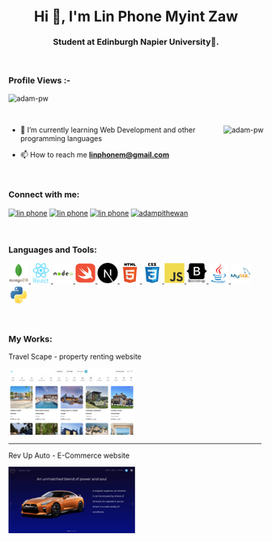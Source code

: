 <h1 align="center">Hi 👋, I'm Lin Phone Myint Zaw</h1>
<h3 align="center">Student at Edinburgh Napier University🌟.</h3>

<br>

<p align="right"> <h3>Profile Views :-</h3> <img src="https://komarev.com/ghpvc/?username=adam-pw&label=Profile%20views&color=0e75b6&style=flat"
    alt="adam-pw" /> 
  </p>

<br>

<p><img align="right" src="https://github.com/Adam-pw/Adam-pw/blob/main/animation_500_kxa883sd.gif" alt="adam-pw" /></p>


- 🌱 I’m currently learning Web Development and other programming languages

- 📫 How to reach me **linphonem@gmail.com**

<br>

<h3 align="left">Connect with me:</h3>
<p align="left">
  <a href="#" target="blank"><img align="center"
      src="https://raw.githubusercontent.com/rahuldkjain/github-profile-readme-generator/master/src/images/icons/Social/linked-in-alt.svg"
      alt="lin phone" height="30" width="40" /></a>
  <a href="https://www.facebook.com/linphone.myintzaw?mibextid=LQQJ4d" target="blank"><img align="center"
      src="https://raw.githubusercontent.com/rahuldkjain/github-profile-readme-generator/master/src/images/icons/Social/facebook.svg"
      alt="lin phone" height="30" width="40" /></a>
  <a href="https://www.instagram.com/linphonemyintzaw/?igshid=NzZlODBkYWE4Ng%3D%3D&utm_source=qr" target="blank"><img align="center"
      src="https://raw.githubusercontent.com/rahuldkjain/github-profile-readme-generator/master/src/images/icons/Social/instagram.svg"
      alt="lin phone" height="30" width="40" /></a>
 <a href="https://twitter.com/iamlinphone" target="blank"><img align="center"
      src="https://raw.githubusercontent.com/rahuldkjain/github-profile-readme-generator/master/src/images/icons/Social/twitter.svg"
      alt="adampithewan" height="30" width="40" /></a>
</p>

<br>

<h3 align="left">Languages and Tools:</h3>
    <p align="left">
        <!-- Web Frameworks -->
        <a href="https://mongodb.com" target="_blank" rel="noreferrer">
            <img src="https://raw.githubusercontent.com/devicons/devicon/55609aa5bd817ff167afce0d965585c92040787a/icons/mongodb/mongodb-original-wordmark.svg"
                alt="mongodb" width="40" height="40" />
        </a>
        <a href="https://reactjs.org/" target="_blank" rel="noreferrer"> <img
                src="https://raw.githubusercontent.com/devicons/devicon/master/icons/react/react-original-wordmark.svg"
                alt="react" width="40" height="40" />
        </a>
        <a href="https://nodejs.org" target="_blank" rel="noreferrer"> <img
                src="https://raw.githubusercontent.com/devicons/devicon/master/icons/nodejs/nodejs-original-wordmark.svg"
                alt="nodejs" width="40" height="40" />
        </a>
        <a href="https://mongodb.com" target="_blank" rel="noreferrer">
            <img src="https://raw.githubusercontent.com/devicons/devicon/55609aa5bd817ff167afce0d965585c92040787a/icons/swift/swift-original.svg"
                alt="swift" width="40" height="40" />
        </a>
        <a href="https://mongodb.com" target="_blank" rel="noreferrer">
            <img src="https://raw.githubusercontent.com/devicons/devicon/55609aa5bd817ff167afce0d965585c92040787a/icons/nextjs/nextjs-original.svg"
                alt="nextjs" width="40" height="40" />
        </a>
        <!-- Basic Web -->
        <a href="https://www.w3.org/html/" target="_blank" rel="noreferrer"> <img
                src="https://raw.githubusercontent.com/devicons/devicon/master/icons/html5/html5-original-wordmark.svg"
                alt="html5" width="40" height="40" />
        </a>
        <a href="https://www.w3schools.com/css/" target="_blank" rel="noreferrer"> <img
                src="https://raw.githubusercontent.com/devicons/devicon/master/icons/css3/css3-original-wordmark.svg"
                alt="css3" width="40" height="40" />
        </a>
        <a href="https://developer.mozilla.org/en-US/docs/Web/JavaScript" target="_blank" rel="noreferrer"> <img
                src="https://raw.githubusercontent.com/devicons/devicon/master/icons/javascript/javascript-original.svg"
                alt="javascript" width="40" height="40" />
        </a>
        <a href="https://getbootstrap.com" target="_blank" rel="noreferrer">
            <img src="https://raw.githubusercontent.com/devicons/devicon/master/icons/bootstrap/bootstrap-plain-wordmark.svg"
                alt="bootstrap" width="40" height="40" />
        </a>
        <!-- Others -->
        <a href="https://www.java.com" target="_blank" rel="noreferrer"> <img
                src="https://raw.githubusercontent.com/devicons/devicon/master/icons/java/java-original.svg" alt="java"
                width="40" height="40" />
        </a>
        <a href="https://www.mysql.com/" target="_blank" rel="noreferrer"> <img
                src="https://raw.githubusercontent.com/devicons/devicon/master/icons/mysql/mysql-original-wordmark.svg"
                alt="mysql" width="40" height="40" />
        </a> </a>
        <a href="https://www.python.org" target="_blank" rel="noreferrer"> <img
                src="https://raw.githubusercontent.com/devicons/devicon/master/icons/python/python-original.svg"
                alt="python" width="40" height="40" />
        </a>
    </p>
    <br>
    <h3>My Works: </h3>
    <p>Travel Scape - property renting website</p>
    <a href="https://travelscape-next.vercel.app/">
        <img src="./travelscape.png" alt="bootstrap" width="250" />
    </a>
    <br>
    <hr style="width: 500px;">
    <p>Rev Up Auto - E-Commerce website</p>
    <a href="https://revupauto-lpmz.000webhostapp.com/client/clientpage.php">
        <img src="./revupauto.png" alt="bootstrap" width="250" />
    </a>




